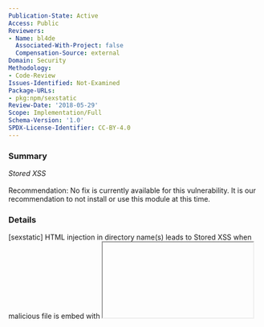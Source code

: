 ```yaml
---
Publication-State: Active
Access: Public
Reviewers:
- Name: bl4de
  Associated-With-Project: false
  Compensation-Source: external
Domain: Security
Methodology:
- Code-Review
Issues-Identified: Not-Examined
Package-URLs:
- pkg:npm/sexstatic
Review-Date: '2018-05-29'
Scope: Implementation/Full
Schema-Version: '1.0'
SPDX-License-Identifier: CC-BY-4.0
---
```

### Summary
*Stored XSS*<br><br>Recommendation: No fix is currently available for this vulnerability.  It is our recommendation to not install or use this module at this time.
### Details
[sexstatic] HTML injection in directory name(s) leads to Stored XSS when malicious file is embed with <iframe> element used in directory name
<br><br>• Affected Versions: <=0.6.2
<br>• Patched Versions: None
### Methodology
This review was taken directly from the Security Advisories section of npm's official website.
### External References
['https://hackerone.com/reports/328210']
### Disclaimer
All security reviews are conducted on a "best-effort" basis against a software component at a point in time. We make no guarantee as to the quality or completeness of any review. If you believe any content is inaccurate, we encourage you to open an issue or submit a pull request with a correction or improvement.
### License
This text is released under at least the [Creative Commons Attribution 4.0 (CC-BY-4.0) license](https://creativecommons.org/licenses/by/4.0/legalcode.txt). Externally-referenced content may be licensed differently.
